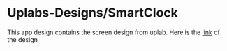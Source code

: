# Uplabs-Designs/SmartClock

This app design contains the screen design from uplab. Here is the [link](https://www.uplabs.com/posts/alarm-clock-animation) of the design
